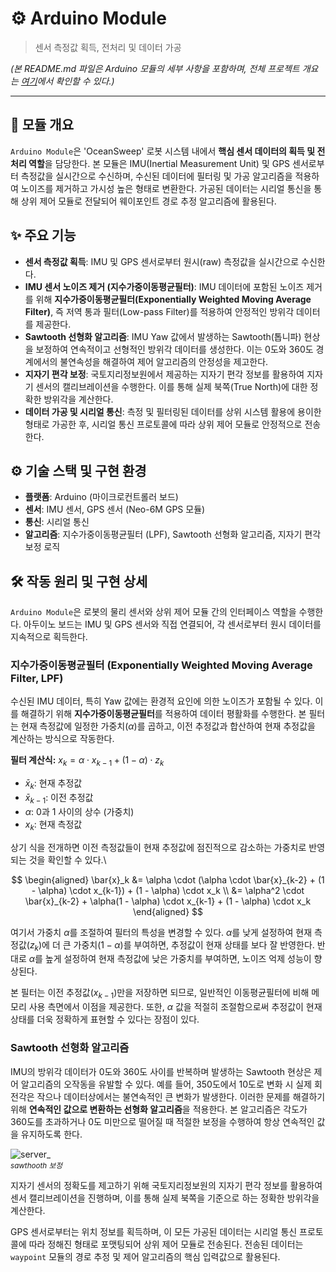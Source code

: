 # ⚙️ Arduino Module

> 센서 측정값 획득, 전처리 및 데이터 가공

*(본 README.md 파일은 Arduino 모듈의 세부 사항을 포함하며, 전체 프로젝트 개요는 [여기](../README.md)에서 확인할 수 있다.)*

---

## 📌 모듈 개요

`Arduino Module`은 'OceanSweep' 로봇 시스템 내에서 **핵심 센서 데이터의 획득 및 전처리 역할**을 담당한다. 본 모듈은 IMU(Inertial Measurement Unit) 및 GPS 센서로부터 측정값을 실시간으로 수신하며, 수신된 데이터에 필터링 및 가공 알고리즘을 적용하여 노이즈를 제거하고 가시성 높은 형태로 변환한다. 가공된 데이터는 시리얼 통신을 통해 상위 제어 모듈로 전달되어 웨이포인트 경로 추정 알고리즘에 활용된다.

## ✨ 주요 기능

* **센서 측정값 획득**: IMU 및 GPS 센서로부터 원시(raw) 측정값을 실시간으로 수신한다.
* **IMU 센서 노이즈 제거 (지수가중이동평균필터)**: IMU 데이터에 포함된 노이즈 제거를 위해 **지수가중이동평균필터(Exponentially Weighted Moving Average Filter)**, 즉 저역 통과 필터(Low-pass Filter)를 적용하여 안정적인 방위각 데이터를 제공한다.
* **Sawtooth 선형화 알고리즘**: IMU Yaw 값에서 발생하는 Sawtooth(톱니파) 현상을 보정하여 연속적이고 선형적인 방위각 데이터를 생성한다. 이는 0도와 360도 경계에서의 불연속성을 해결하여 제어 알고리즘의 안정성을 제고한다.
* **지자기 편각 보정**: 국토지리정보원에서 제공하는 지자기 편각 정보를 활용하여 지자기 센서의 캘리브레이션을 수행한다. 이를 통해 실제 북쪽(True North)에 대한 정확한 방위각을 계산한다.
* **데이터 가공 및 시리얼 통신**: 측정 및 필터링된 데이터를 상위 시스템 활용에 용이한 형태로 가공한 후, 시리얼 통신 프로토콜에 따라 상위 제어 모듈로 안정적으로 전송한다.

## ⚙️ 기술 스택 및 구현 환경

* **플랫폼**: Arduino (마이크로컨트롤러 보드)
* **센서**: IMU 센서, GPS 센서 (Neo-6M GPS 모듈)
* **통신**: 시리얼 통신
* **알고리즘**: 지수가중이동평균필터 (LPF), Sawtooth 선형화 알고리즘, 지자기 편각 보정 로직

## 🛠️ 작동 원리 및 구현 상세

`Arduino Module`은 로봇의 물리 센서와 상위 제어 모듈 간의 인터페이스 역할을 수행한다. 아두이노 보드는 IMU 및 GPS 센서와 직접 연결되어, 각 센서로부터 원시 데이터를 지속적으로 획득한다.

### 지수가중이동평균필터 (Exponentially Weighted Moving Average Filter, LPF)

수신된 IMU 데이터, 특히 Yaw 값에는 환경적 요인에 의한 노이즈가 포함될 수 있다. 이를 해결하기 위해 **지수가중이동평균필터**를 적용하여 데이터 평활화를 수행한다. 본 필터는 현재 측정값에 일정한 가중치($\alpha$)를 곱하고, 이전 추정값과 합산하여 현재 추정값을 계산하는 방식으로 작동한다.

**필터 계산식:**
$x_k = \alpha \cdot x_{k-1} + (1 - \alpha) \cdot z_k$

* $\bar{x}_k$: 현재 추정값
* $\bar{x}_{k-1}$: 이전 추정값
* $\alpha$: 0과 1 사이의 상수 (가중치)
* $x_k$: 현재 측정값

상기 식을 전개하면 이전 측정값들이 현재 추정값에 점진적으로 감소하는 가중치로 반영되는 것을 확인할 수 있다.\

$$
\begin{aligned}
 \bar{x}_k &= \alpha \cdot (\alpha \cdot \bar{x}_{k-2} + (1 - \alpha) \cdot x_{k-1}) + (1 - \alpha) \cdot x_k
 \\
           &= \alpha^2 \cdot \bar{x}_{k-2} + \alpha(1 - \alpha) \cdot x_{k-1} + (1 - \alpha) \cdot x_k
\end{aligned}
$$


여기서 가중치 $\alpha$를 조절하여 필터의 특성을 변경할 수 있다. $\alpha$를 낮게 설정하여 현재 측정값($z_k$)에 더 큰 가중치($1 - \alpha$)를 부여하면, 추정값이 현재 상태를 보다 잘 반영한다. 반대로 $\alpha$를 높게 설정하여 현재 측정값에 낮은 가중치를 부여하면, 노이즈 억제 성능이 향상된다.

본 필터는 이전 추정값($x_{k-1}$)만을 저장하면 되므로, 일반적인 이동평균필터에 비해 메모리 사용 측면에서 이점을 제공한다. 또한, $\alpha$ 값을 적절히 조절함으로써 추정값이 현재 상태를 더욱 정확하게 표현할 수 있다는 장점이 있다.

### Sawtooth 선형화 알고리즘

IMU의 방위각 데이터가 0도와 360도 사이를 반복하며 발생하는 Sawtooth 현상은 제어 알고리즘의 오작동을 유발할 수 있다. 예를 들어, 350도에서 10도로 변화 시 실제 회전각은 작으나 데이터상에서는 불연속적인 큰 변화가 발생한다. 이러한 문제를 해결하기 위해 **연속적인 값으로 변환하는 선형화 알고리즘**을 적용한다. 본 알고리즘은 각도가 360도를 초과하거나 0도 미만으로 떨어질 때 적절한 보정을 수행하여 항상 연속적인 값을 유지하도록 한다.

![server_](https://drive.google.com/uc?export=view&id=1KHbmi5AWiP2HyyK3OAYHQdptOB3Dlza1)  
<sub>*sawthooth 보정*</sub>

지자기 센서의 정확도를 제고하기 위해 국토지리정보원의 지자기 편각 정보를 활용하여 센서 캘리브레이션을 진행하며, 이를 통해 실제 북쪽을 기준으로 하는 정확한 방위각을 계산한다.

GPS 센서로부터는 위치 정보를 획득하며, 이 모든 가공된 데이터는 시리얼 통신 프로토콜에 따라 정해진 형태로 포맷팅되어 상위 제어 모듈로 전송된다. 전송된 데이터는 `waypoint` 모듈의 경로 추정 및 제어 알고리즘의 핵심 입력값으로 활용된다.